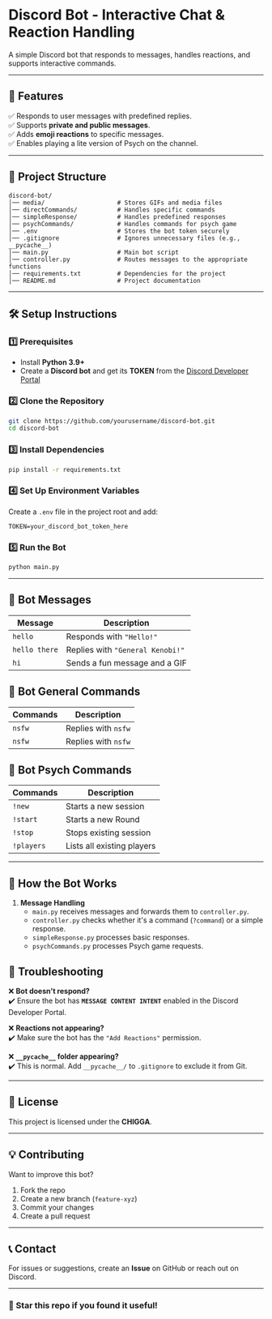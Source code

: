 # **Discord Bot - Interactive Chat & Reaction Handling**

A simple Discord bot that responds to messages, handles reactions, and supports interactive commands.

---

## **🚀 Features**
✅ Responds to user messages with predefined replies.  
✅ Supports **private and public messages**.  
✅ Adds **emoji reactions** to specific messages.  
✅ Enables playing a lite version of Psych on the channel.

---

## **📂 Project Structure**
```
discord-bot/
│── media/                    # Stores GIFs and media files
│── directCommands/           # Handles specific commands
│── simpleResponse/           # Handles predefined responses
│── psychCommands/            # Handles commands for psych game
│── .env                      # Stores the bot token securely
│── .gitignore                # Ignores unnecessary files (e.g., __pycache__)
│── main.py                   # Main bot script
│── controller.py             # Routes messages to the appropriate functions
│── requirements.txt          # Dependencies for the project
│── README.md                 # Project documentation
```

---

## **🛠️ Setup Instructions**
### **1️⃣ Prerequisites**
- Install **Python 3.9+**
- Create a **Discord bot** and get its **TOKEN** from the [Discord Developer Portal](https://discord.com/developers/applications)

### **2️⃣ Clone the Repository**
```sh
git clone https://github.com/yourusername/discord-bot.git
cd discord-bot
```

### **3️⃣ Install Dependencies**
```sh
pip install -r requirements.txt
```

### **4️⃣ Set Up Environment Variables**
Create a `.env` file in the project root and add:
```
TOKEN=your_discord_bot_token_here
```

### **5️⃣ Run the Bot**
```sh
python main.py
```

---

## **📜 Bot Messages**
| Message | Description |
|---------|-------------|
| `hello` | Responds with `"Hello!"` |
| `hello there` | Replies with `"General Kenobi!"` |
| `hi` | Sends a fun message and a GIF |

## **📜 Bot General Commands**
| Commands | Description |
|---------|-------------|
| `nsfw` | Replies with `nsfw` |
| `nsfw` | Replies with `nsfw` |

## **📜 Bot Psych Commands**
| Commands | Description |
|---------|-------------|
| `!new` | Starts a new session |
| `!start` | Starts a new Round |
| `!stop` | Stops existing session |
| `!players` | Lists all existing players |

---

## **🤖 How the Bot Works**
1. **Message Handling**  
   - `main.py` receives messages and forwards them to `controller.py`.  
   - `controller.py` checks whether it's a command (`?command`) or a simple response.  
   - `simpleResponse.py` processes basic responses.
   - `psychCommands.py` processes Psych game requests.


## **🛑 Troubleshooting**
❌ **Bot doesn't respond?**  
✔️ Ensure the bot has **`MESSAGE CONTENT INTENT`** enabled in the Discord Developer Portal.  

❌ **Reactions not appearing?**  
✔️ Make sure the bot has the `"Add Reactions"` permission.  

❌ **`__pycache__` folder appearing?**  
✔️ This is normal. Add `__pycache__/` to `.gitignore` to exclude it from Git.  

---

## **📜 License**
This project is licensed under the **CHIGGA**.

---

## **💡 Contributing**
Want to improve this bot?  
1. Fork the repo  
2. Create a new branch (`feature-xyz`)  
3. Commit your changes  
4. Create a pull request  

---

## **📞 Contact**
For issues or suggestions, create an **Issue** on GitHub or reach out on Discord.  

---
### **🌟 Star this repo if you found it useful!**
